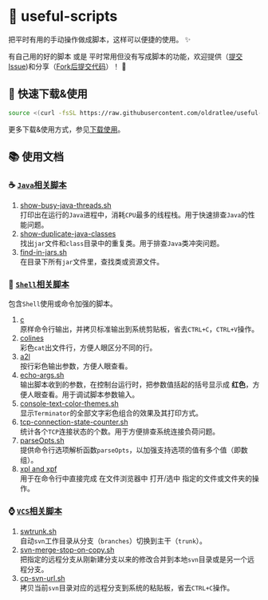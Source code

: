 :snail: useful-scripts
====================================

把平时有用的手动操作做成脚本，这样可以便捷的使用。 :sparkles:

有自己用的好的脚本 或是 平时常用但没有写成脚本的功能，欢迎提供（[提交Issue](https://github.com/oldratlee/useful-scripts/issues))和分享（[Fork后提交代码](https://github.com/oldratlee/useful-scripts/fork)）！ :sparkling_heart:

:beginner: 快速下载&使用
----------------------

```bash
source <(curl -fsSL https://raw.githubusercontent.com/oldratlee/useful-scripts/master/test-cases/self-installer.sh)
```

更多下载&使用方式，参见[下载使用](docs/install.md)。

:books: 使用文档
----------------------

### :coffee: [`Java`相关脚本](docs/java.md)

1. [show-busy-java-threads.sh](docs/java.md#beer-show-busy-java-threadssh)  
    打印出在运行的`Java`进程中，消耗`CPU`最多的线程栈。用于快速排查`Java`的性能问题。
1. [show-duplicate-java-classes](docs/java.md#beer-show-duplicate-java-classes)  
    找出`jar`文件和`class`目录中的重复类。用于排查`Java`类冲突问题。
1. [find-in-jars.sh](docs/java.md#beer-find-in-jarssh)  
    在目录下所有`jar`文件里，查找类或资源文件。

### :shell: [`Shell`相关脚本](docs/shell.md)

包含`Shell`使用或命令加强的脚本。

1. [c](docs/shell.md#beer-c)  
    原样命令行输出，并拷贝标准输出到系统剪贴板，省去`CTRL+C`，`CTRL+V`操作。
1. [colines](docs/shell.md#beer-colines)  
    彩色`cat`出文件行，方便人眼区分不同的行。
1. [a2l](docs/shell.md#beer-a2l)  
    按行彩色输出参数，方便人眼查看。
1. [echo-args.sh](docs/shell.md#beer-echo-argssh)  
    输出脚本收到的参数，在控制台运行时，把参数值括起的括号显示成 **红色**，方便人眼查看。用于调试脚本参数输入。
1. [console-text-color-themes.sh](docs/shell.md#beer-console-text-color-themessh)  
    显示`Terminator`的全部文字彩色组合的效果及其打印方式。
1. [tcp-connection-state-counter.sh](docs/shell.md#beer-tcp-connection-state-countersh)  
    统计各个`TCP`连接状态的个数。用于方便排查系统连接负荷问题。
1. [parseOpts.sh](docs/shell.md#beer-parseoptssh)  
    提供命令行选项解析函数`parseOpts`，以加强支持选项的值有多个值（即数组）。
1. [xpl and xpf](docs/shell.md#beer-xpl-and-xpf)  
    用于在命令行中直接完成 在文件浏览器中 打开/选中 指定的文件或文件夹的操作。

### :watch: [`VCS`相关脚本](docs/vcs.md)

1. [swtrunk.sh](docs/vcs.md#beer-swtrunksh)  
    自动`svn`工作目录从分支（`branches`）切换到主干（`trunk`）。
1. [svn-merge-stop-on-copy.sh](docs/vcs.md#beer-svn-merge-stop-on-copysh)  
    把指定的远程分支从刚新建分支以来的修改合并到本地`svn`目录或是另一个远程分支。
1. [cp-svn-url.sh](docs/vcs.md#beer-cp-svn-urlsh)  
    拷贝当前`svn`目录对应的远程分支到系统的粘贴板，省去`CTRL+C`操作。
